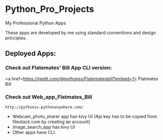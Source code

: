# Python_Pro_Projects
My Professional Python Apps

These apps are developed by me using standard conventions and design principles.

## Deployed Apps:
### Check out Flatemates' Bill App CLI version:
   <a href=https://replit.com/@pythonsv/Flatematesbill?embed=1> Flatmates Bill</a>
### Check out Web_app_Flatmates_Bill 
    http://pythonsv.pythonanywhere.com/
    
* Webcam_photo_sharer app has kivy UI (Api key has to be copied from filestack.com by creating an account)
* Image_search_app has kivy UI
* Other apps have CLI.

